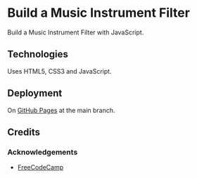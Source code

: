 # Build a Music Instrument Filter

Build a Music Instrument Filter with JavaScript.

## Technologies

Uses HTML5, CSS3 and JavaScript.

## Deployment

On [GitHub Pages](https://derektypist.github.io/build-a-music-instrument-filter) at the main branch.

## Credits

### Acknowledgements

- [FreeCodeCamp](https://www.freecodecamp.org)
